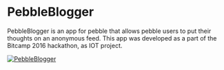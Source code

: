 # PebbleBlogger

PebbleBlogger is an app for pebble that allows pebble users to put their thoughts on an anonymous feed.
This app was developed as a part of the Bitcamp 2016 hackathon, as IOT project.

[![PebbleBlogger](https://img.youtube.com/vi/https://youtu.be/Yfx2dogJWIQ/0.jpg)](https://www.youtube.com/watch?v=https://youtu.be/Yfx2dogJWIQ)
